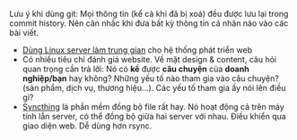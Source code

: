 Lưu ý khi dùng git: Mọi thông tin (kể cả khi đã bị xoá) đều được lưu lại trong commit history. Nên cân nhắc khi đưa bất kỳ thông tin cá nhân nào vào các bài viết.

- [Dùng Linux server làm trung gian](00-virtualbox-and-ubuntu-server.md) cho hệ thống phát triển web
- Có nhiều tiêu chí đánh giá website. Về mặt design & content, câu hỏi quan trọng cần trả lời: Nó có **kể** được **câu chuyện** của **doanh nghiệp/bạn** hay không? Những yếu tố nào tham gia vào câu chuyện? (sản phẩm, dịch vụ, thương hiệu...). Các yếu tố tham gia ấy nói lên điều gì?
- [Syncthing](http://syncthing.net/) là phần mềm đồng bộ file rất hay. Nó hoạt động cả trên máy tính lẫn server, có thể đồng bộ giữa hai server với nhau. Điều khiển qua giao diện web. Dễ dùng hơn rsync.

